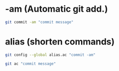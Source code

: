 # -am (Automatic git add.)
```bash
git commit -am "commit message"
```

# alias (shorten commands)
```bash
git config --global alias.ac "commit -am"

git ac "commit message"
```


```